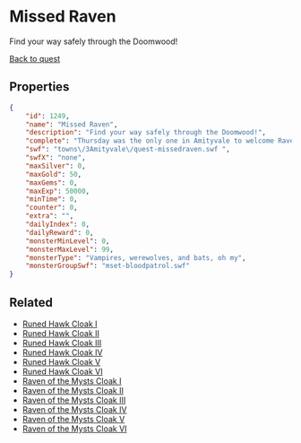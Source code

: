 # Missed Raven

Find your way safely through the Doomwood!

[Back to quest](../quests.md)

## Properties

```json
{
    "id": 1249,
    "name": "Missed Raven",
    "description": "Find your way safely through the Doomwood!",
    "complete": "Thursday was the only one in Amityvale to welcome Raven in, now Raven won't rest until she saves Thursday!",
    "swf": "towns\/3Amityvale\/quest-missedraven.swf ",
    "swfX": "none",
    "maxSilver": 0,
    "maxGold": 50,
    "maxGems": 0,
    "maxExp": 50000,
    "minTime": 0,
    "counter": 0,
    "extra": "",
    "dailyIndex": 0,
    "dailyReward": 0,
    "monsterMinLevel": 0,
    "monsterMaxLevel": 99,
    "monsterType": "Vampires, werewolves, and bats, oh my",
    "monsterGroupSwf": "mset-bloodpatrol.swf"
}
```

## Related

- [Runed Hawk Cloak I](../items/13616-runed-hawk-cloak-i.md)
- [Runed Hawk Cloak II](../items/13617-runed-hawk-cloak-ii.md)
- [Runed Hawk Cloak III](../items/13618-runed-hawk-cloak-iii.md)
- [Runed Hawk Cloak IV](../items/13619-runed-hawk-cloak-iv.md)
- [Runed Hawk Cloak V](../items/13620-runed-hawk-cloak-v.md)
- [Runed Hawk Cloak VI](../items/13621-runed-hawk-cloak-vi.md)
- [Raven of the Mysts Cloak I](../items/13622-raven-of-the-mysts-cloak-i.md)
- [Raven of the Mysts Cloak II](../items/13623-raven-of-the-mysts-cloak-ii.md)
- [Raven of the Mysts Cloak III](../items/13624-raven-of-the-mysts-cloak-iii.md)
- [Raven of the Mysts Cloak IV](../items/13625-raven-of-the-mysts-cloak-iv.md)
- [Raven of the Mysts Cloak V](../items/13626-raven-of-the-mysts-cloak-v.md)
- [Raven of the Mysts Cloak VI](../items/13627-raven-of-the-mysts-cloak-vi.md)

